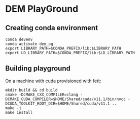 # DEM PlayGround

## Creating conda environment

```
conda devenv
conda activate dem_pg
export LIBRARY_PATH=$CONDA_PREFIX/lib:$LIBRARY_PATH
export LD_LIBRARY_PATH=$CONDA_PREFIX/lib:$LD_LIBRARY_PATH
```

## Building playground

On a machine with cuda provisioned with fett:

```
mkdir build && cd build
cmake -DCMAKE_CXX_COMPILER=clang -DCMAKE_CUDA_COMPILER=$HOME/Shared/cuda/v11.1/bin/nvcc -DCUDA_TOOLKIT_ROOT_DIR=$HOME/Shared/cuda/v11.1 ..
make -j
make install
```
